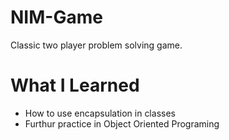 # NIM-Game
Classic two player problem solving game.

# What I Learned
* How to use encapsulation in classes
* Furthur practice in Object Oriented Programing
